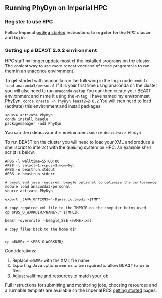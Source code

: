 ## Running PhyDyn on Imperial HPC
### Register to use HPC
 Follow Imperial [getting started](https://www.imperial.ac.uk/admin-services/ict/self-service/research-support/rcs/support/getting-started/) instructions to register for the HPC cluster and log in.

 ### Setting up a BEAST 2.6.2 environment
 HPC staff no longer update most of the installed programs on the cluster. The easiest way to use more recent versions of these programs is to run them in an [anaconda](https://www.imperial.ac.uk/admin-services/ict/self-service/research-support/rcs/support/applications/conda/) environment.

 To get started with anaconda run the following in the login node:
 ``` module load anaconda3/personal ```
 If it is your first time using anaconda on the cluster you will also need to run
``` anaconda-setup ```
 You can then create your BEAST environment and name it using the -n tag. I have named my environment PhyDyn.
 ``` conda create -n PhyDyn beast2=2.6.2 ```
 You will then need to load (activate) this environment and install packages
 ``` 
 source activate PhyDyn
 conda install beagle
 packagemanager -add PhyDyn 
 ```
You can then deactivate this environment
``` source deactivate PhyDyn ```

To run BEAST on the cluster you will need to load your XML and produce a shell script to interact with the queuing system on HPC. An example shell script is below.

```
#PBS -l walltime=55:00:00
#PBS -l select=1:ncpus=2:mem=5gb
#PBS -o beastrun.stdout
#PBS -e beastrun.stderr

# beast and java required, beagle optional to optimise the performance
module load anaconda3/personal
source activate PhyDyn

export _JAVA_OPTIONS="-Djava.io.tmpdir=$TMP"

# copy required xml file to the TMPDIR on the computer being used
cp $PBS_O_WORKDIR/<NAME>.* $TMPDIR

beast -overwrite  -beagle_SSE <NAME>.xml

# copy files back to the home dir


cp <NAME>.* $PBS_O_WORKDIR/
```
Considerations:
1. Replace `<NAME>` with the XML file name
2. Exporting Java options seems to be required to allow BEAST to write files
3. Adjust walltime and resources to match your job

Full instructions for submitting and monitoring jobs, choosing resources and a runnable template are available on the Imperial RCS [getting started](https://www.imperial.ac.uk/admin-services/ict/self-service/research-support/rcs/support/getting-started/) pages.
